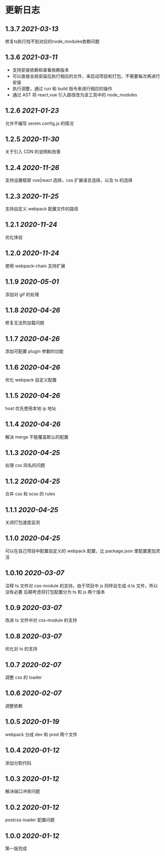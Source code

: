 # 更新日志

## 1.3.7 _2021-03-13_

修复ts执行找不到对应的node_modules依赖问题

## 1.3.6 _2021-03-11_

- 支持安装依赖和查看依赖版本
- 可以直接全局安装后执行相应的文件，来启动项目和打包，不需要每次再进行安装
- 执行调整，通过 run 和 build 指令来进行相应的操作
- 通过 AST 将 react,vue 引入路径改为该工具中的 node_modules

## 1.2.6 _2021-01-23_

允许不编写 serein.config.js 的情况

## 1.2.5 _2020-11-30_

关于引入 CDN 的说明和改善

## 1.2.4 _2020-11-26_

支持设置框架 vue|react 选择，css 扩展语言选择，以及 ts 的选择

## 1.2.3 _2020-11-25_

支持自定义 webpack 配置文件的路径

## 1.2.1 _2020-11-24_

优化体验

## 1.2.0 _2020-11-24_

使用 webpack-chain 支持扩展

## 1.1.9 _2020-05-01_

添加对 gif 的处理

## 1.1.8 _2020-04-26_

修复无法热加载问题

## 1.1.7 _2020-04-26_

添加可配置 plugin 参数的功能

## 1.1.6 _2020-04-26_

优化 webpack 自定义配置

## 1.1.5 _2020-04-26_

host 优先使用本地 ip 地址

## 1.1.4 _2020-04-26_

解决 merge 不能覆盖默认的配置

## 1.1.3 _2020-04-25_

处理 css 同名的问题

## 1.1.2 _2020-04-25_

合并 css 和 scss 的 rules

## 1.1.1 _2020-04-25_

关闭打包速度监测

## 1.1.0 _2020-04-25_

可以在自己项目中配置自定义的 webpack 配置，比 package.json 里配置更加灵活

## 1.0.10 _2020-03-07_

注释 ts 文件对 css-module 的支持，由于项目中 js 同样会生成 d.ts 文件，所以没有必要
后期考虑将打包配置分为 ts 和 js 两个版本

## 1.0.9 _2020-03-07_

改进 ts 文件中对 css-module 的支持

## 1.0.8 _2020-03-07_

优化对 ts 的支持

## 1.0.7 _2020-02-07_

调整 css 的 loader

## 1.0.6 _2020-02-07_

调整依赖

## 1.0.5 _2020-01-19_

webpack 分成 dev 和 prod 两个文件

## 1.0.4 _2020-01-12_

添加分割代码

## 1.0.3 _2020-01-12_

解决端口冲突问题

## 1.0.2 _2020-01-12_

postcss-loader 配置问题

## 1.0.0 _2020-01-12_

第一版完成
